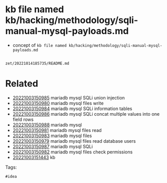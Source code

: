 # kb file named kb/hacking/methodology/sqli-manual-mysql-payloads.md

- concept of `kb file named kb/hacking/methodology/sqli-manual-mysql-payloads.md`

```
```

` zet/20221014185735/README.md `

# Related

- [20221003150985](/zet/20221003150985/README.md) mariadb mysql SQLi union injection
- [20221003150980](/zet/20221003150980/README.md) mariadb mysql files write
- [20221003150984](/zet/20221003150984/README.md) mariadb mysql SQLi information tables
- [20221003150986](/zet/20221003150986/README.md) mariadb mysql SQLi concat multiple values into one field rows
- [20221003150988](/zet/20221003150988/README.md) mariadb mysql
- [20221003150981](/zet/20221003150981/README.md) mariadb mysql files read
- [20221003150983](/zet/20221003150983/README.md) mariadb mysql files
- [20221003150979](/zet/20221003150979/README.md) mariadb mysql files read database users
- [20221003150987](/zet/20221003150987/README.md) mariadb mysql SQLi
- [20221003150982](/zet/20221003150982/README.md) mariadb mysql files check permissions
- [20221003151443](/zet/20221003151443/README.md) kb

Tags:

    #idea
